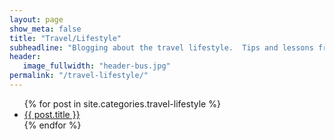 ```yaml
---
layout: page
show_meta: false
title: "Travel/Lifestyle"
subheadline: "Blogging about the travel lifestyle.  Tips and lessons from the road."
header:
   image_fullwidth: "header-bus.jpg"
permalink: "/travel-lifestyle/"
---
```

<ul>
    {% for post in site.categories.travel-lifestyle %}
    <li><a href="{{ site.url }}{{ site.baseurl }}{{ post.url }}">{{ post.title }}</a></li>
    {% endfor %}
</ul>
